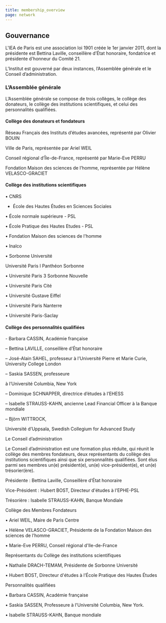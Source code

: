 ```yaml
---
title: membership_overview
page: network
---
```

## Gouvernance

L'IEA de Paris est une association loi 1901 créée le 1er janvier 2011, dont la présidente est Bettina Laville, conseillère d’État honoraire, fondatrice et présidente d'honneur du Comité 21.[](/people/fellows)

L’Institut est gouverné par deux instances, l’Assemblée générale et le Conseil d’administration.

### L’Assemblée générale

L’Assemblée générale se compose de trois collèges, le collège des donateurs, le collège des institutions scientifiques, et celui des personnalités qualifiées.

#### Collège des donateurs et fondateurs

 Réseau Français des Instituts d’études avancées, représenté par Olivier BOUIN

 Ville de Paris, représentée par Ariel WEIL

Conseil régional d’Île-de-France, représenté par Marie-Eve PERRU

Fondation Maison des sciences de l’homme, représentée par Hélène VELASCO-GRACIET



#### Collège des institutions scientifiques

• CNRS

* École des Hautes Études en Sciences Sociales

• École normale supérieure - PSL

• École Pratique des Hautes Etudes - PSL

• Fondation Maison des sciences de l'homme

• Inalco

• Sorbonne Université

Université Paris I Panthéon Sorbonne

• Université Paris 3 Sorbonne Nouvelle

• Université Paris Cité

• Université Gustave Eiffel

• Université Paris Nanterre

• Université Paris-Saclay

#### Collège des personnalités qualifiées



\- Barbara CASSIN, Académie française

– 	 Bettina LAVILLE, conseillère d’État honoraire

– 	 José-Alain SAHEL, professeur  à l’Université Pierre et Marie Curie, University College London

– 	 Saskia SASSEN, professeure 

à l’Université Columbia, New York

– 	 Dominique SCHNAPPER, directrice d’études à l’EHESS

– 	 Isabelle STRAUSS-KAHN, ancienne Lead Financial Officer à la Banque mondiale

– 	 Björn WITTROCK, 

Université d’Uppsala, Swedish Collegium for Advanced Study



Le Conseil d’administration



Le Conseil d’administration est une formation plus réduite, qui réunit le collège des membres fondateurs, deux représentants du collège des institutions scientifiques ainsi que six personnalités qualifiées. Sont élus parmi ses membres un(e) président(e), un(e) vice-président(e), et un(e) trésorier(ère).



Présidente : Bettina Laville, Conseillère d‘État honoraire

Vice-Président : Hubert BOST, Directeur d'études à l'EPHE-PSL

Trésorière : Isabelle STRAUSS-KAHN, Banque Mondiale

Collège des Membres Fondateurs 



• Ariel WEIL, Maire de Paris Centre

• Hélène VELASCO-GRACIET, Présidente de la Fondation Maison des sciences de l’homme

• Marie-Eve PERRU, Conseil régional d'Ile-de-France



Représentants du Collège des institutions scientifiques



• Nathalie DRACH-TEMAM, Présidente de Sorbonne Université

• Hubert BOST, Directeur d'études à l’École Pratique des Hautes Études

Personnalités qualifiées



• Barbara CASSIN, Académie française

• Saskia SASSEN, Professeure à l'Université Columbia, New York.

• Isabelle STRAUSS-KAHN, Banque mondiale